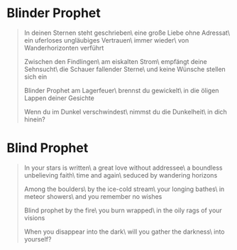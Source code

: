 Blinder Prophet
===============

> In deinen Sternen steht geschrieben\\
> eine große Liebe ohne Adressat\\
> ein uferloses ungläubiges Vertrauen\\
> immer wieder\\
> von Wanderhorizonten verführt
>
> Zwischen den Findlingen\\
> am eiskalten Strom\\
> empfängt deine Sehnsucht\\
> die Schauer fallender Sterne\\
> und keine Wünsche stellen sich ein
>
> Blinder Prophet am Lagerfeuer\\
> brennst du gewickelt\\
> in die öligen Lappen deiner Gesichte
>
> Wenn du im Dunkel verschwindest\\
> nimmst du die Dunkelheit\\
> in dich hinein?

Blind Prophet
=============

> In your stars is written\\
> a great love without addressee\\
> a boundless unbelieving faith\\
> time and again\\
> seduced by wandering horizons
>
> Among the boulders\\
> by the ice-cold stream\\
> your longing bathes\\
> in meteor showers\\
> and you remember no wishes
>
> Blind prophet by the fire\\
> you burn wrapped\\
> in the oily rags of your visions
>
> When you disappear into the dark\\
> will you gather the darkness\\
> into yourself?
